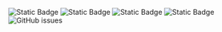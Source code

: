 ![Static Badge](https://img.shields.io/badge/blacklists-60-000000) ![Static Badge](https://img.shields.io/badge/blacklisted-2605096-cc0000) ![Static Badge](https://img.shields.io/badge/whitelisted-2245-00CC00) ![Static Badge](https://img.shields.io/badge/streaming_blacklist-28107-000000) ![GitHub issues](https://img.shields.io/github/issues/fabriziosalmi/blacklists)
